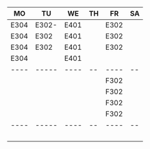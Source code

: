 |MO  |TU   |WE  |TH|FR  |SA|
|----|-----|----|--|----|--|
|E304|E302-|E401|  |E302|  |
|E304|E302 |E401|  |E302|  |
|E304|E302 |E401|  |E302|  |
|E304|     |E401|  |    |  |
|----|-----|----|--|----|--|
|    |     |    |  |F302|  |
|    |     |    |  |F302|  |
|    |     |    |  |F302|  |
|    |     |    |  |F302|  |
|----|-----|----|--|----|--|
|    |     |    |  |    |  |
|    |     |    |  |    |  |
|    |     |    |  |    |  |
|    |     |    |  |    |  |
